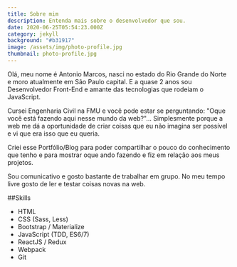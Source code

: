 ```yaml
---
title: Sobre mim
description: Entenda mais sobre o desenvolvedor que sou.
date: 2020-06-25T05:54:23.000Z
category: jekyll
background: "#b31917"
image: /assets/img/photo-profile.jpg
thumbnail: photo-profile.jpg
---
```

Olá, meu nome é Antonio Marcos, nasci no estado do Rio Grande do Norte e moro atualmente em São Paulo capital. E a quase 2 anos sou Desenvolvedor Front-End e amante das tecnologias que rodeiam o JavaScript.

Cursei Engenharia Civil na FMU e você pode estar se perguntando: "Oque você está fazendo aqui nesse mundo da web?"... Simplesmente porque a web me dá a oportunidade de criar coisas que eu não imagina ser possível e vi que era isso que eu queria. 

Criei esse Portfólio/Blog para poder compartilhar o pouco do conhecimento que tenho e para mostrar oque ando fazendo e fiz em relação aos meus projetos. 

Sou comunicativo e gosto bastante de trabalhar em grupo. No meu tempo livre gosto de ler e testar coisas novas na web.

##Skills

* HTML
* CSS (Sass, Less)
* Bootstrap / Materialize
* JavaScript (TDD, ES6/7)
* ReactJS / Redux
* Webpack
* Git